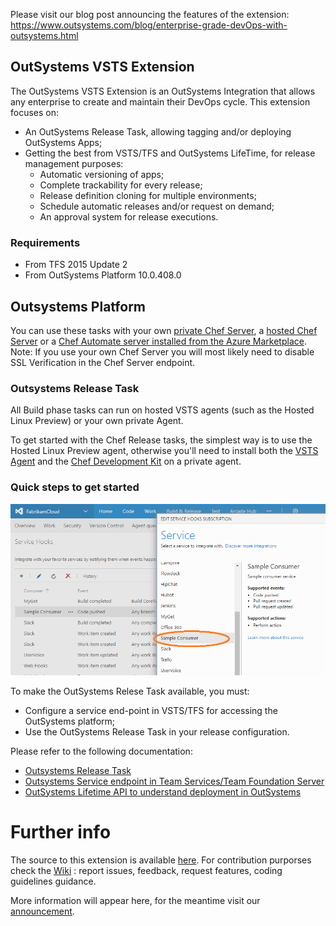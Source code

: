 
Please visit our blog post announcing the features of the extension: <https://www.outsystems.com/blog/enterprise-grade-devOps-with-outsystems.html>

## OutSystems VSTS Extension ##

The OutSystems VSTS Extension is an OutSystems Integration that allows any enterprise to create and maintain their DevOps cycle.
This extension focuses on:
- An OutSystems Release Task, allowing tagging and/or deploying OutSystems Apps;
- Getting the best from VSTS/TFS and OutSystems LifeTime, for release management purposes:
  - Automatic versioning of apps;
  - Complete trackability for every release;
  - Release definition cloning for multiple environments;
  - Schedule automatic releases and/or request on demand;
  - An approval system for release executions.

### Requirements

- From TFS 2015 Update 2
- From OutSystems Platform 10.0.408.0

## Outsystems Platform

You can use these tasks with your own [private Chef Server](http://downloads.chef.io), a [hosted Chef Server](https://www.chef.io) or a [Chef Automate server installed from the Azure Marketplace](https://blog.chef.io/2017/05/01/chef-automate-in-the-azure-marketplace/).  Note: If you use your own Chef Server you will most likely need to disable SSL Verification in the Chef Server endpoint.

### Outsystems Release Task

All Build phase tasks can run on hosted VSTS agents (such as the Hosted Linux Preview) or your own private Agent.

To get started with the Chef Release tasks, the simplest way is to use the Hosted Linux Preview agent, otherwise you'll need to install both the [VSTS Agent](https://www.visualstudio.com/en-us/docs/build/actions/agents/v2-linux) and the [Chef Development Kit](https://downloads.chef.io/chefdk) on a private agent.

### Quick steps to get started ###

![](/static/images/Screen1.png)

To make the OutSystems Relese Task available, you must:
- Configure a service end-point in VSTS/TFS for accessing the OutSystems platform;
- Use the OutSystems Release Task in your release configuration.

Please refer to the following documentation:
- [Outsystems Release Task](vsts-os-release-task.md)
- [Outsystems Service endpoint in Team Services/Team Foundation Server](vsts-os-service-endpoint.md)
- [OutSystems Lifetime API to understand deployment in OutSystems](https://success.outsystems.com/Documentation/10/Reference/OutSystems_APIs/LifeTime_Deployment_API)

# Further info

The source to this extension is available [here](https://github.com/Microsoft/vsts-tasks/tree/master/Tasks). For contribution purporses check the [Wiki](/wiki) : report issues, feedback, request features, coding guidelines guidance.

More information will appear here, for the meantime visit our [announcement](https://www.outsystems.com/blog/enterprise-grade-devOps-with-outsystems.html).
